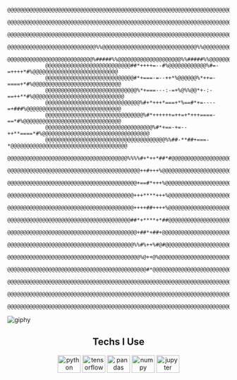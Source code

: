 ```
            @@@@@@@@@@@@@@@@@@@@@@@@@@@@@@@@@@@@@@@@@@@@@@@@@@@@@@@@@@@@@@@@@@@@@@@@@@@@@@@@@@@@@@@@@@
            @@@@@@@@@@@@@@@@@@@@@@@@@@@@@@@@@@@@@@@@@@@@@@@@@@@@@@@@@@@@@@@@@@@@@@@@@@@@@@@@@@@@@@@@@@
            @@@@@@@@@@@@@@@@@@@@@@@@@@@@@@@@@@@@@@@@@@@@@@@@@@@@@@@@@@@@@@@@@@@@@@@@@@@@@@@@@@@@@@@@@@
            @@@@@@@@@@@@@@@@@@@@@@@@@@@@%%@@@@@@@@@@@@@@@@@@@@@@@@@@@@@@%%@@@@@@@@@@@@@@@@@@@@@@@@@@@@
            @@@@@@@@@@@@@@@@@@@@@@@@@@@%#####%%@@@@@@@@@@@@@@@@@@@@%%#####%%@@@@@@@@@@@@@@@@@@@@@@@@@@
            @@@@@@@@@@@@@@@@@@@@@@@@@@@##*++++=--#%@@@@@@@@@@@@%#=-=++++*#%@@@@@@@@@@@@@@@@@@@@@@@@@@@
            @@@@@@@@@@@@@@@@@@@@@@@@@@@@#*+===-=--++*%@@@@@@%*++=-====+*#%@@@@@@@@@@@@@@@@@@@@@@@@@@@@
            @@@@@@@@@@@@@@@@@@@@@@@@@@@@@%*+===---:-=+%@%%@@*+-:-==++**#%@@@@@@@@@@@@@@@@@@@@@@@@@@@@@
            @@@@@@@@@@@@@@@@@@@@@@@@@@@@@@%#+*+++*===+*%==#*+=----=+###%@@@@@@@@@@@@@@@@@@@@@@@@@@@@@@
            @@@@@@@@@@@@@@@@@@@@@@@@@@@@@@@%#*++++++=++=+*+++====-==*#%@@@@@@@@@@@@@@@@@@@@@@@@@@@@@@@
            @@@@@@@@@@@@@@@@@@@@@@@@@@@@@@@@@@%#*+==-+=--++**====*#%@@@@@@@@@@@@@@@@@@@@@@@@@@@@@@@@@@
            @@@@@@@@@@@@@@@@@@@@@@@@@@@@@@@@@@@@@@%%##-**##+===-*@@@@@@@@@@@@@@@@@@@@@@@@@@@@@@@@@@@@@
            @@@@@@@@@@@@@@@@@@@@@@@@@@@@@@@@@@@@@@%%%%#+*++*##*#@@@@@@@@@@@@@@@@@@@@@@@@@@@@@@@@@@@@@@
            @@@@@@@@@@@@@@@@@@@@@@@@@@@@@@@@@@@@@@@@@@++#+++%@@@@@@@@@@@@@@@@@@@@@@@@@@@@@@@@@@@@@@@@@
            @@@@@@@@@@@@@@@@@@@@@@@@@@@@@@@@@@@@@@@@@+==#*+++%@@@@@@@@@@@@@@@@@@@@@@@@@@@@@@@@@@@@@@@@
            @@@@@@@@@@@@@@@@@@@@@@@@@@@@@@@@@@@@@@@@+++****+++%@@@@@@@@@@@@@@@@@@@@@@@@@@@@@@@@@@@@@@@
            @@@@@@@@@@@@@@@@@@@@@@@@@@@@@@@@@@@@@@@@++++##++++%@@@@@@@@@@@@@@@@@@@@@@@@@@@@@@@@@@@@@@@
            @@@@@@@@@@@@@@@@@@@@@@@@@@@@@@@@@@@@@@@##*+****+*##@@@@@@@@@@@@@@@@@@@@@@@@@@@@@@@@@@@@@@@
            @@@@@@@@@@@@@@@@@@@@@@@@@@@@@@@@@@@@@@@@@+##*+##+@@@@@@@@@@@@@@@@@@@@@@@@@@@@@@@@@@@@@@@@@
            @@@@@@@@@@@@@@@@@@@@@@@@@@@@@@@@@@@@@@@@%%#%++%#@#@@@@@@@@@@@@@@@@@@@@@@@@@@@@@@@@@@@@@@@@
            @@@@@@@@@@@@@@@@@@@@@@@@@@@@@@@@@@@@@@@@@@%@++@%@@@@@@@@@@@@@@@@@@@@@@@@@@@@@@@@@@@@@@@@@@
            @@@@@@@@@@@@@@@@@@@@@@@@@@@@@@@@@@@@@@@@@@@@#*@@@@@@@@@@@@@@@@@@@@@@@@@@@@@@@@@@@@@@@@@@@@
            @@@@@@@@@@@@@@@@@@@@@@@@@@@@@@@@@@@@@@@@@@@@@@@@@@@@@@@@@@@@@@@@@@@@@@@@@@@@@@@@@@@@@@@@@@
            @@@@@@@@@@@@@@@@@@@@@@@@@@@@@@@@@@@@@@@@@@@@@@@@@@@@@@@@@@@@@@@@@@@@@@@@@@@@@@@@@@@@@@@@@@
            @@@@@@@@@@@@@@@@@@@@@@@@@@@@@@@@@@@@@@@@@@@@@@@@@@@@@@@@@@@@@@@@@@@@@@@@@@@@@@@@@@@@@@@@@@
```



![giphy](https://user-images.githubusercontent.com/96542298/231480213-30e26415-cbae-4219-bed4-d478c17cbf82.gif)
<h2 align="center">Techs I Use</h2>

<div style="text-align: center;">
  <img src="https://cdn.jsdelivr.net/gh/devicons/devicon/icons/python/python-original.svg" height="40" width="52" alt="python logo" />
  <img src="https://cdn.jsdelivr.net/gh/devicons/devicon/icons/tensorflow/tensorflow-original.svg" height="40" width="52" alt="tensorflow logo" />
  <img src="https://cdn.jsdelivr.net/gh/devicons/devicon/icons/pandas/pandas-original.svg" height="40" width="52" alt="pandas logo" />
  <img src="https://cdn.jsdelivr.net/gh/devicons/devicon/icons/numpy/numpy-original.svg" height="40" width="52" alt="numpy logo" />
  <img src="https://cdn.jsdelivr.net/gh/devicons/devicon/icons/jupyter/jupyter-original-wordmark.svg" height="40" width="52" alt="jupyter logo" />

</div>

